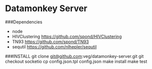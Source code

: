 Datamonkey Server
========================

###Dependencies
* node
* HIVClustering https://github.com/spond/HIVClustering
* TN93          https://github.com/spond/TN93
* sequtil       https://github.com/nlhepler/sequtil

###INSTALL
    git clone git@github.com:veg/datamonkey-server.git
    git checkout socketio
    cp config.json.tpl config.json
    make install
    make test
